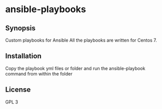 # ansible-playbooks

## Synopsis

Custom playbooks for Ansible
All the playbooks are written for Centos 7.

## Installation

Copy the playbook yml files or folder and run the ansible-playbook command from within the folder

## License
GPL 3
